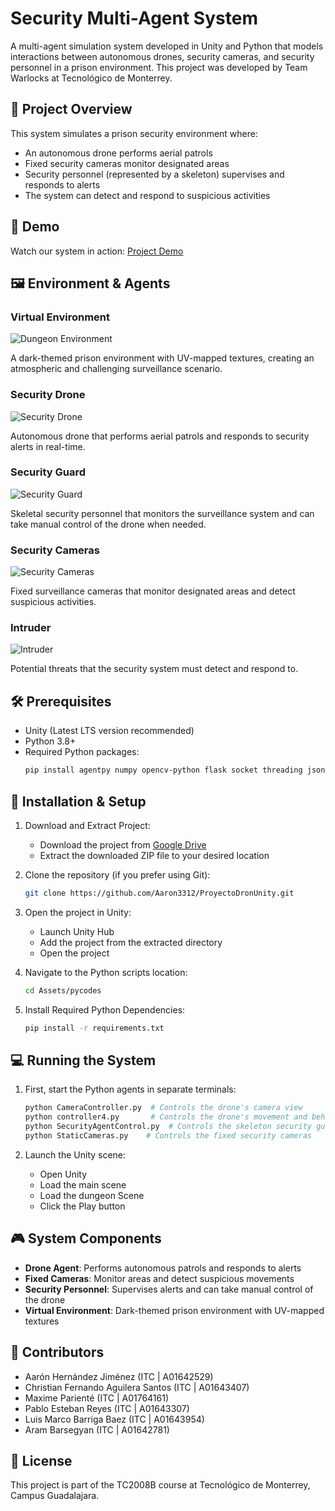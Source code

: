 # Security Multi-Agent System
A multi-agent simulation system developed in Unity and Python that models interactions between autonomous drones, security cameras, and security personnel in a prison environment. This project was developed by Team Warlocks at Tecnológico de Monterrey.

## 🎯 Project Overview
This system simulates a prison security environment where:
- An autonomous drone performs aerial patrols
- Fixed security cameras monitor designated areas
- Security personnel (represented by a skeleton) supervises and responds to alerts
- The system can detect and respond to suspicious activities

## 🎥 Demo
Watch our system in action: [Project Demo](https://youtu.be/k5nwyPjoEUE)

## 🖼️ Environment & Agents

### Virtual Environment
![Dungeon Environment](Images/Dungeon.png)

A dark-themed prison environment with UV-mapped textures, creating an atmospheric and challenging surveillance scenario.

### Security Drone
![Security Drone](Images/Dron.png)

Autonomous drone that performs aerial patrols and responds to security alerts in real-time.

### Security Guard
![Security Guard](Images/SecurityGuard.png)

Skeletal security personnel that monitors the surveillance system and can take manual control of the drone when needed.

### Security Cameras
![Security Cameras](Images/SecurityCams.png)

Fixed surveillance cameras that monitor designated areas and detect suspicious activities.

### Intruder
![Intruder](Images/Ladron.png)

Potential threats that the security system must detect and respond to.

## 🛠️ Prerequisites
- Unity (Latest LTS version recommended)
- Python 3.8+
- Required Python packages:
  ```bash
  pip install agentpy numpy opencv-python flask socket threading json logging
  ```

## 🚀 Installation & Setup
1. Download and Extract Project:
   - Download the project from [Google Drive](https://drive.google.com/drive/folders/1DxrSCH2N2o1mYsjl2kHfD6g_rXp5eCir?usp=sharing)
   - Extract the downloaded ZIP file to your desired location

2. Clone the repository (if you prefer using Git):
   ```bash
   git clone https://github.com/Aaron3312/ProyectoDronUnity.git
   ```

3. Open the project in Unity:
   - Launch Unity Hub
   - Add the project from the extracted directory
   - Open the project

4. Navigate to the Python scripts location:
   ```bash
   cd Assets/pycodes
   ```

5. Install Required Python Dependencies:
   ```bash
   pip install -r requirements.txt
   ```

## 💻 Running the System
1. First, start the Python agents in separate terminals:
   ```bash
   python CameraController.py  # Controls the drone's camera view
   python controller4.py       # Controls the drone's movement and behavior
   python SecurityAgentControl.py  # Controls the skeleton security guard
   python StaticCameras.py    # Controls the fixed security cameras
   ```

2. Launch the Unity scene:
   - Open Unity
   - Load the main scene
   - Load the dungeon Scene
   - Click the Play button

## 🎮 System Components
- **Drone Agent**: Performs autonomous patrols and responds to alerts
- **Fixed Cameras**: Monitor areas and detect suspicious movements
- **Security Personnel**: Supervises alerts and can take manual control of the drone
- **Virtual Environment**: Dark-themed prison environment with UV-mapped textures

## 👥 Contributors
- Aarón Hernández Jiménez (ITC | A01642529)
- Christian Fernando Aguilera Santos (ITC | A01643407)
- Maxime Parienté (ITC | A01764161)
- Pablo Esteban Reyes (ITC | A01643307)
- Luis Marco Barriga Baez (ITC | A01643954)
- Aram Barsegyan (ITC | A01642781)

## 📝 License
This project is part of the TC2008B course at Tecnológico de Monterrey, Campus Guadalajara.
